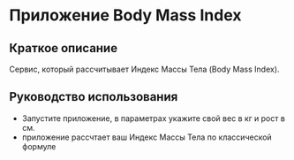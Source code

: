 # Приложение Body Mass Index
## Краткое описание
Сервис, который рассчитывает Индекс Массы Тела (Body Mass Index).
## Руководство использования

* Запустите приложение, в параметрах укажите свой вес в кг и рост в см.
* приложение рассчтает ваш Индекс Массы Тела по классической формуле

